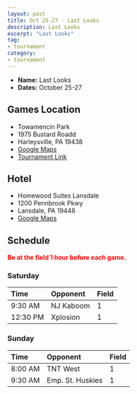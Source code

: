 ```yaml
---
layout: post
title: Oct 25-27 - Last Looks
description: Last Looks
excerpt: "Last Looks"
tag:
- tournament
category:
- tournament
---
```

* **Name:** Last Looks
* **Dates:** October 25-27

## Games Location
* Towamencin Park
* 1975 Bustard Roadd 
* Harleysville, PA 19438
* [Google Maps](https://goo.gl/maps/xSFVRT6wowvGrMSh6)
* [Tournament Link](https://tntshowcase.com/)

## Hotel
* Homewood Suites Lansdale
* 1200 Pennbrook Pkwy
* Lansdale, PA 19446
* [Google Maps](https://goo.gl/maps/psMmtqo2SzJWJK2G8)
  
## Schedule
**<span style="color:red">Be at the field 1 hour before each game.</span>**

### Saturday

| Time | Opponent | Field |
|:---      |:---   |:---  |
| 9:30 AM  | NJ Kaboom   |1   |
| 12:30 PM | Xplosion    |1   |

### Sunday

| Time | Opponent | Field |
|:---      |:---   |:---  |
| 8:00 AM  | TNT West           |1   |
| 9:30 AM  | Emp. St. Huskies   |1   |
